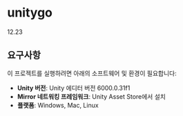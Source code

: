# unitygo
12.23
## 요구사항

이 프로젝트를 실행하려면 아래의 소프트웨어 및 환경이 필요합니다:

- **Unity 버전**: Unity 에디터 버전 6000.0.31f1
- **Mirror 네트워킹 프레임워크**: Unity Asset Store에서 설치
- **플랫폼**: Windows, Mac, Linux
